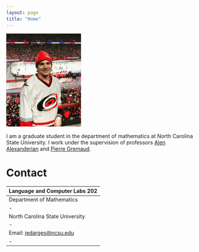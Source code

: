```yaml
---
layout: page
title: "Home"
---
```


 <img src="assets/FGCS7881-1233x1536.jpg" alt="pic" width="200"/> 

 I am a graduate student in the department of mathematics at North Carolina State University. I work under the supervision of professors [Alen Alexanderian](https://aalexan3.math.ncsu.edu/) and [Pierre Gremaud](https://gremaud.wordpress.ncsu.edu/).

 # Contact  
| Language and Computer Labs 202 |
|-|
| Department of Mathematics |
|-|
| North Carolina State University |
|-|
| Email: jedarges@ncsu.edu |
|-|
